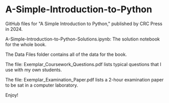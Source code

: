 # A-Simple-Introduction-to-Python

GitHub files for "A Simple Introduction to Python," published by CRC Press in 2024.

A-Simple-Introduction-to-Python-Solutions.ipynb: The solution notebook for the whole book.

The Data Files folder contains all of the data for the book.

The file: Exemplar_Coursework_Questions.pdf lists typical questions that I use with my own students.

The file: Exemplar_Examination_Paper.pdf lists a 2-hour examination paper to be sat in a computer laboratory.

Enjoy!
